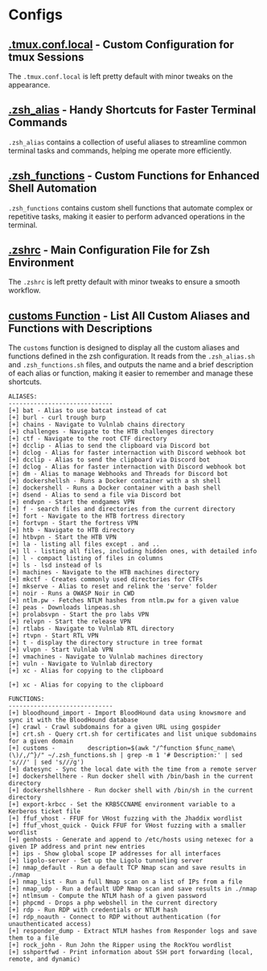 # Configs

## [.tmux.conf.local](./.tmux.conf.local) - Custom Configuration for tmux Sessions

The `.tmux.conf.local` is left pretty default with minor tweaks on the appearance.

## [.zsh_alias](./.zsh_alias.sh) - Handy Shortcuts for Faster Terminal Commands

`.zsh_alias` contains a collection of useful aliases to streamline common terminal tasks and commands, helping me operate more efficiently. 

## [.zsh_functions](./.zsh_functions.sh) - Custom Functions for Enhanced Shell Automation

`.zsh_functions` contains custom shell functions that automate complex or repetitive tasks, making it easier to perform advanced operations in the terminal. 


## [.zshrc](./.zshrc) - Main Configuration File for Zsh Environment

The `.zshrc` is left pretty default with minor tweaks to ensure a smooth workflow. 

## [customs Function](https://github.com/Yeeb1/shelf/blob/ebf6a7a7120cd97a49036cb7013ff817892ad6a0/configs/.zsh_functions.sh#L1) - List All Custom Aliases and Functions with Descriptions

The `customs` function is designed to display all the custom aliases and functions defined in the zsh configuration. It reads from the `.zsh_alias.sh` and `.zsh_functions.sh` files, and outputs the name and a brief description of each alias or function, making it easier to remember and manage these shortcuts.

```
ALIASES:                                                                     
-----------------------------                                                                                                                              
[+] bat - Alias to use batcat instead of cat                                                                                                               
[+] burl - curl trough burp                                                  
[+] chains - Navigate to Vulnlab chains directory                                                                                                          
[+] challenges - Navigate to the HTB challenges directory
[+] ctf - Navigate to the root CTF directory
[+] dcclip - Alias to send the clipboard via Discord bot
[+] dclog - Alias for faster internaction with Discord webhook bot
[+] dcclip - Alias to send the clipboard via Discord bot
[+] dclog - Alias for faster internaction with Discord webhook bot
[+] dm - Alias to manage Webhooks and Threads for Discord bot
[+] dockershellsh - Runs a Docker container with a sh shell
[+] dockershell - Runs a Docker container with a bash shell
[+] dsend - Alias to send a file via Discord bot
[+] endvpn - Start the endgames VPN
[+] f - search files and directories from the current directory
[+] fort - Navigate to the HTB fortress directory
[+] fortvpn - Start the fortress VPN
[+] htb - Navigate to HTB directory
[+] htbvpn - Start the HTB VPN
[+] la - listing all files except . and ..
[+] ll - listing all files, including hidden ones, with detailed info
[+] l - compact listing of files in columns
[+] ls - lsd instead of ls
[+] machines - Navigate to the HTB machines directory
[+] mkctf - Creates commonly used directories for CTFs
[+] mkserve - Alias to reset and relink the 'serve' folder
[+] noir - Runs a OWASP Noir in CWD
[+] ntlm.pw - Fetches NTLM hashes from ntlm.pw for a given value
[+] peas - Downloads linpeas.sh
[+] prolabsvpn - Start the pro labs VPN
[+] relvpn - Start the release VPN
[+] rtlabs - Navigate to Vulnlab RTL directory
[+] rtvpn - Start RTL VPN
[+] t - display the directory structure in tree format
[+] vlvpn - Start Vulnlab VPN
[+] vmachines - Navigate to Vulnlab machines directory
[+] vuln - Navigate to Vulnlab directory
[+] xc - Alias for copying to the clipboard

[+] xc - Alias for copying to the clipboard

FUNCTIONS:
-----------------------------
[+] bloodhound_import - Import BloodHound data using knowsmore and sync it with the BloodHound database
[+] crawl - Crawl subdomains for a given URL using gospider
[+] crt.sh - Query crt.sh for certificates and list unique subdomains for a given domain
[+] customs -         description=$(awk "/^function $func_name\(\)/,/^}/" ~/.zsh_functions.sh | grep -m 1 '# Description:' | sed 's///' | sed 's///g')
[+] datesync - Sync the local date with the time from a remote server
[+] dockershellhere - Run docker shell with /bin/bash in the current directory
[+] dockershellshhere - Run docker shell with /bin/sh in the current directory
[+] export-krbcc - Set the KRB5CCNAME environment variable to a Kerberos ticket file
[+] ffuf_vhost - FFUF for VHost fuzzing with the Jhaddix wordlist
[+] ffuf_vhost_quick - Quick FFUF for VHost fuzzing with a smaller wordlist
[+] genhosts - Generate and append to /etc/hosts using netexec for a given IP address and print new entries
[+] ips - Show global scope IP addresses for all interfaces
[+] ligolo-server - Set up the Ligolo tunneling server
[+] nmap_default - Run a default TCP Nmap scan and save results in ./nmap
[+] nmap_list - Run a full Nmap scan on a list of IPs from a file
[+] nmap_udp - Run a default UDP Nmap scan and save results in ./nmap
[+] ntlmsum - Compute the NTLM hash of a given password
[+] phpcmd - Drops a php webshell in the current directory
[+] rdp - Run RDP with credentials or NTLM hash
[+] rdp_noauth - Connect to RDP without authentication (for unauthenticated access)
[+] responder_dump - Extract NTLM hashes from Responder logs and save them to a file
[+] rock_john - Run John the Ripper using the RockYou wordlist
[+] sshportfwd - Print information about SSH port forwarding (local, remote, and dynamic)                                                                   
```
